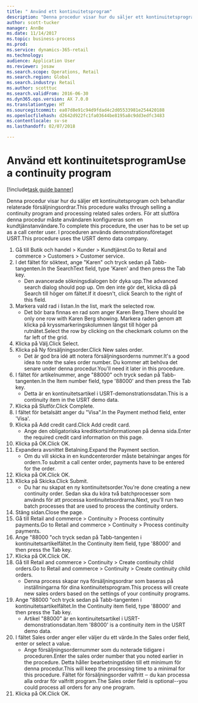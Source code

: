 ```yaml
--- 
title: " Använd ett kontinuitetsprogram"
description: "Denna procedur visar hur du säljer ett kontinuitetsprogram och behandlar relaterade försäljningsordrar."
author: scott-tucker
manager: AnnBe
ms.date: 11/14/2017
ms.topic: business-process
ms.prod: 
ms.service: dynamics-365-retail
ms.technology: 
audience: Application User
ms.reviewer: josaw
ms.search.scope: Operations, Retail
ms.search.region: Global
ms.search.industry: Retail
ms.author: scotttuc
ms.search.validFrom: 2016-06-30
ms.dyn365.ops.version: AX 7.0.0
ms.translationtype: HT
ms.sourcegitcommit: ea07d8e91c94d9fdad4c2d05533981e254420188
ms.openlocfilehash: d2642d922fc1fa03644be8195a8c9dd3edfc3483
ms.contentlocale: sv-se
ms.lasthandoff: 02/07/2018

---
```

# <a name="use-a-continuity-program"></a><span data-ttu-id="542d8-103"> Använd ett kontinuitetsprogram</span><span class="sxs-lookup"><span data-stu-id="542d8-103">Use a continuity program</span></span>

[!include[task guide banner](../includes/task-guide-banner.md)]

<span data-ttu-id="542d8-104">Denna procedur visar hur du säljer ett kontinuitetsprogram och behandlar relaterade försäljningsordrar.</span><span class="sxs-lookup"><span data-stu-id="542d8-104">This procedure walks through selling a continuity program and processing related sales orders.</span></span> <span data-ttu-id="542d8-105">För att slutföra denna procedur måste användaren konfigureras som en kundtjänstanvändare.</span><span class="sxs-lookup"><span data-stu-id="542d8-105">To complete this procedure, the user has to be set up as a call center user.</span></span> <span data-ttu-id="542d8-106">I proceduren används demonstrationsföretaget USRT.</span><span class="sxs-lookup"><span data-stu-id="542d8-106">This procedure uses the USRT demo data company.</span></span>

1. <span data-ttu-id="542d8-107">Gå till Butik och handel > Kunder > Kundtjänst.</span><span class="sxs-lookup"><span data-stu-id="542d8-107">Go to Retail and commerce > Customers > Customer service.</span></span>
2. <span data-ttu-id="542d8-108">I det fältet för söktext, ange "Karen" och tryck sedan på Tabb-tangenten.</span><span class="sxs-lookup"><span data-stu-id="542d8-108">In the SearchText field, type 'Karen' and then press the Tab key.</span></span>
    * <span data-ttu-id="542d8-109">Den avancerade sökningsdialogen bör dyka upp.</span><span class="sxs-lookup"><span data-stu-id="542d8-109">The advanced search dialog should pop up.</span></span> <span data-ttu-id="542d8-110">Om den inte gör det, klicka då på Search till höger om fältet.</span><span class="sxs-lookup"><span data-stu-id="542d8-110">If it doesn't, click Search to the right of this field.</span></span>  
3. <span data-ttu-id="542d8-111">Markera vald rad i listan.</span><span class="sxs-lookup"><span data-stu-id="542d8-111">In the list, mark the selected row.</span></span>
    * <span data-ttu-id="542d8-112">Det bör bara finnas en rad som anger Karen Berg.</span><span class="sxs-lookup"><span data-stu-id="542d8-112">There should be only one row with Karen Berg showing.</span></span> <span data-ttu-id="542d8-113">Markera raden genom att klicka på kryssmarkeringskolumnen längst till höger på rutnätet.</span><span class="sxs-lookup"><span data-stu-id="542d8-113">Select the row by clicking on the checkmark column on the far left of the grid.</span></span>  
4. <span data-ttu-id="542d8-114">Klicka på Välj.</span><span class="sxs-lookup"><span data-stu-id="542d8-114">Click Select.</span></span>
5. <span data-ttu-id="542d8-115">Klicka på Ny försäljningsorder.</span><span class="sxs-lookup"><span data-stu-id="542d8-115">Click New sales order.</span></span>
    * <span data-ttu-id="542d8-116">Det är god bra idé att notera försäljningsorderns nummer.</span><span class="sxs-lookup"><span data-stu-id="542d8-116">It's a good idea to note the sales order number.</span></span> <span data-ttu-id="542d8-117">Du kommer att behöva det senare under denna procedur.</span><span class="sxs-lookup"><span data-stu-id="542d8-117">You'll need it later in this procedure.</span></span>  
6. <span data-ttu-id="542d8-118">I fältet för artikelnummer, ange "88000" och tryck sedan på Tabb-tangenten.</span><span class="sxs-lookup"><span data-stu-id="542d8-118">In the Item number field, type '88000' and then press the Tab key.</span></span>
    * <span data-ttu-id="542d8-119">Detta är en kontinuitetsartikel i USRT-demonstrationsdatan.</span><span class="sxs-lookup"><span data-stu-id="542d8-119">This is a continuity item in the USRT demo data.</span></span>  
7. <span data-ttu-id="542d8-120">Klicka på Slutför.</span><span class="sxs-lookup"><span data-stu-id="542d8-120">Click Complete.</span></span>
8. <span data-ttu-id="542d8-121">I fältet för betalsätt anger du "Visa".</span><span class="sxs-lookup"><span data-stu-id="542d8-121">In the Payment method field, enter 'Visa'.</span></span>
9. <span data-ttu-id="542d8-122">Klicka på Add credit card.</span><span class="sxs-lookup"><span data-stu-id="542d8-122">Click Add credit card.</span></span>
    * <span data-ttu-id="542d8-123">Ange den obligatoriska kreditkortsinformationen på denna sida.</span><span class="sxs-lookup"><span data-stu-id="542d8-123">Enter the required credit card information on this page.</span></span>  
10. <span data-ttu-id="542d8-124">Klicka på OK.</span><span class="sxs-lookup"><span data-stu-id="542d8-124">Click OK.</span></span>
11. <span data-ttu-id="542d8-125">Expandera avsnittet Betalning.</span><span class="sxs-lookup"><span data-stu-id="542d8-125">Expand the Payment section.</span></span>
    * <span data-ttu-id="542d8-126">Om du vill skicka in en kundcenterorder måste betalningar anges för ordern.</span><span class="sxs-lookup"><span data-stu-id="542d8-126">To submit a call center order, payments have to be entered for the order.</span></span>  
12. <span data-ttu-id="542d8-127">Klicka på OK.</span><span class="sxs-lookup"><span data-stu-id="542d8-127">Click OK.</span></span>
13. <span data-ttu-id="542d8-128">Klicka på Skicka.</span><span class="sxs-lookup"><span data-stu-id="542d8-128">Click Submit.</span></span>
    * <span data-ttu-id="542d8-129">Du har nu skapat en ny kontinuitetsorder.</span><span class="sxs-lookup"><span data-stu-id="542d8-129">You're done creating a new continuity order.</span></span> <span data-ttu-id="542d8-130">Sedan ska du köra två batchprocesser som används för att processa kontinuitetsordrarna.</span><span class="sxs-lookup"><span data-stu-id="542d8-130">Next, you'll run two batch processes that are used to process the continuity orders.</span></span>  
14. <span data-ttu-id="542d8-131">Stäng sidan.</span><span class="sxs-lookup"><span data-stu-id="542d8-131">Close the page.</span></span>
15. <span data-ttu-id="542d8-132">Gå till Retail and commerce > Continuity > Process continuity payments.</span><span class="sxs-lookup"><span data-stu-id="542d8-132">Go to Retail and commerce > Continuity > Process continuity payments.</span></span>
16. <span data-ttu-id="542d8-133">Ange "88000 "och tryck sedan på Tabb-tangenten i kontinuitetsartikelfältet.</span><span class="sxs-lookup"><span data-stu-id="542d8-133">In the Continuity item field, type '88000' and then press the Tab key.</span></span>
17. <span data-ttu-id="542d8-134">Klicka på OK.</span><span class="sxs-lookup"><span data-stu-id="542d8-134">Click OK.</span></span>
18. <span data-ttu-id="542d8-135">Gå till Retail and commerce > Continuity > Create continuity child orders.</span><span class="sxs-lookup"><span data-stu-id="542d8-135">Go to Retail and commerce > Continuity > Create continuity child orders.</span></span>
    * <span data-ttu-id="542d8-136">Denna process skapar nya försäljningsordrar som baseras på inställningarna för dina kontinuitetsprogram.</span><span class="sxs-lookup"><span data-stu-id="542d8-136">This process will create new sales orders based on the settings of your continuity programs.</span></span>  
19. <span data-ttu-id="542d8-137">Ange "88000 "och tryck sedan på Tabb-tangenten i kontinuitetsartikelfältet.</span><span class="sxs-lookup"><span data-stu-id="542d8-137">In the Continuity item field, type '88000' and then press the Tab key.</span></span>
    * <span data-ttu-id="542d8-138">Artikel "88000" är en kontinuitetsartikel i USRT-demonstrationsdatan.</span><span class="sxs-lookup"><span data-stu-id="542d8-138">Item '88000' is a continuity item in the USRT demo data.</span></span>  
20. <span data-ttu-id="542d8-139">I fältet Sales order anger eller väljer du ett värde.</span><span class="sxs-lookup"><span data-stu-id="542d8-139">In the Sales order field, enter or select a value.</span></span>
    * <span data-ttu-id="542d8-140">Ange försäljningsordernummer som du noterade tidigare i proceduren.</span><span class="sxs-lookup"><span data-stu-id="542d8-140">Enter the sales order number that you noted earlier in the procedure.</span></span> <span data-ttu-id="542d8-141">Detta håller bearbetningstiden till ett minimum för denna procedur.</span><span class="sxs-lookup"><span data-stu-id="542d8-141">This will keep the processing time to a minimal for this procedure.</span></span> <span data-ttu-id="542d8-142">Fältet för försäljningsorder valfritt ‒ du kan processa alla ordrar för valfritt program.</span><span class="sxs-lookup"><span data-stu-id="542d8-142">The Sales order field is optional--you could process all orders for any one program.</span></span>  
21. <span data-ttu-id="542d8-143">Klicka på OK.</span><span class="sxs-lookup"><span data-stu-id="542d8-143">Click OK.</span></span>


